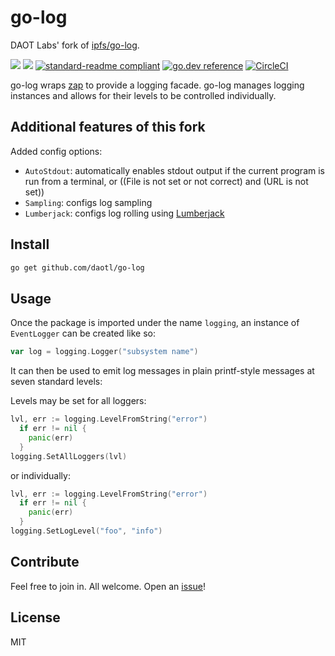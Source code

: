 # go-log

DAOT Labs' fork of [ipfs/go-log](https://github.com/ipfs/go-log).

[![](https://img.shields.io/badge/made%20by-Protocol%20Labs-blue.svg?style=flat-square)](http://ipn.io)
[![](https://img.shields.io/badge/project-DAOT%20Labs-red.svg?style=flat-square)](http://github.com/daotl)
[![standard-readme compliant](https://img.shields.io/badge/standard--readme-OK-green.svg?style=flat-square)](https://github.com/RichardLitt/standard-readme)
[![go.dev reference](https://godoc.org/github.com/daotl/go-log?status.svg)](https://pkg.go.dev/github.com/daotl/go-log)
[![CircleCI](https://img.shields.io/circleci/build/github/daotl/go-log?style=flat-square)](https://circleci.com/gh/daotl/go-log)

<!---[![Coverage Status](https://coveralls.io/repos/github/daotl/go-log/badge.svg?branch=master)](https://coveralls.io/github/daotl/go-log?branch=master)--->


go-log wraps [zap](https://github.com/uber-go/zap) to provide a logging facade. go-log manages logging
instances and allows for their levels to be controlled individually.

## Additional features of this fork

Added config options:
- `AutoStdout`: automatically enables stdout output if the current program is run from a terminal,
  or ((File is not set or not correct) and (URL is not set))
- `Sampling`: configs log sampling
- `Lumberjack`: configs log rolling using [Lumberjack](https://github.com/natefinch/lumberjack)

## Install

```sh
go get github.com/daotl/go-log
```

## Usage

Once the package is imported under the name `logging`, an instance of `EventLogger` can be created like so:

```go
var log = logging.Logger("subsystem name")
```

It can then be used to emit log messages in plain printf-style messages at seven standard levels:

Levels may be set for all loggers:

```go
lvl, err := logging.LevelFromString("error")
  if err != nil {
    panic(err)
  }
logging.SetAllLoggers(lvl)
```

or individually:

```go
lvl, err := logging.LevelFromString("error")
  if err != nil {
    panic(err)
  }
logging.SetLogLevel("foo", "info")
```

## Contribute

Feel free to join in. All welcome. Open an [issue](https://github.com/daotl/go-log/issues)!

## License

MIT
